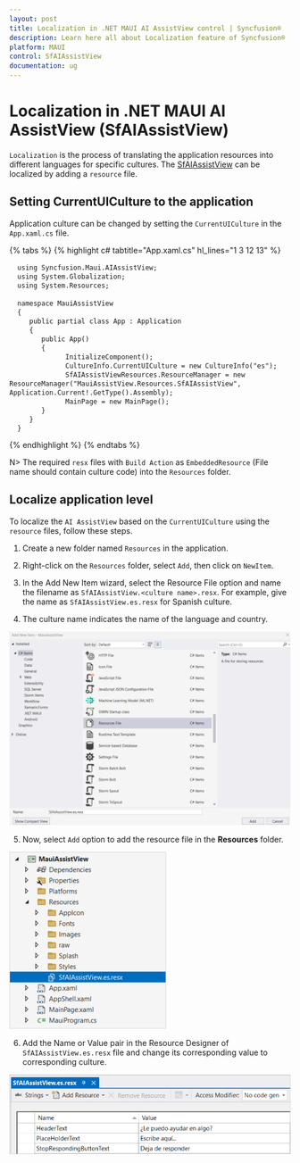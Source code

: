 ```yaml
---
layout: post
title: Localization in .NET MAUI AI AssistView control | Syncfusion®
description: Learn here all about Localization feature of Syncfusion® .NET MAUI AI AssistView (SfAIAssistView) control and its elements, and more.
platform: MAUI
control: SfAIAssistView
documentation: ug
---
```


# Localization in .NET MAUI AI AssistView (SfAIAssistView)

`Localization` is the process of translating the application resources into different languages for specific cultures. The [SfAIAssistView](https://help.syncfusion.com/cr/maui/Syncfusion.Maui.AIAssistView.SfAIAssistView.html) can be localized by adding a `resource` file.

## Setting CurrentUICulture to the application

Application culture can be changed by setting the `CurrentUICulture` in the `App.xaml.cs` file.

{% tabs %}
{% highlight c# tabtitle="App.xaml.cs" hl_lines="1 3 12 13" %}

      using Syncfusion.Maui.AIAssistView;
      using System.Globalization;
      using System.Resources;

      namespace MauiAssistView
      {
         public partial class App : Application
         {
            public App()
            {
                  InitializeComponent();             
                  CultureInfo.CurrentUICulture = new CultureInfo("es");   
                  SfAIAssistViewResources.ResourceManager = new ResourceManager("MauiAssistView.Resources.SfAIAssistView", Application.Current!.GetType().Assembly);
                  MainPage = new MainPage();
            }
         }
      }

{% endhighlight %}
{% endtabs %}

N> The required `resx` files with `Build Action` as `EmbeddedResource` (File name should contain culture code) into the `Resources` folder.

## Localize application level

To localize the `AI AssistView` based on the `CurrentUICulture` using the `resource` files, follow these steps.

   1. Create a new folder named `Resources` in the application.

   2. Right-click on the `Resources` folder, select `Add`, then click on `NewItem`.

   3. In the Add New Item wizard, select the Resource File option and name the filename as `SfAIAssistView.<culture name>.resx`. For example, give the name as `SfAIAssistView.es.resx` for Spanish culture.

   4. The culture name indicates the name of the language and country.

   ![Shows the name of resource file to be added for .NET MAUI AI AssistView](images/localization/maui-aiassistview-shows-the-name-of-resource-file-to-be-added.png)

   5. Now, select `Add` option to add the resource file in the **Resources** folder.

   ![Shows the added resource file for Spanish language in .NET MAUI AI AssistView](images/localization/maui-aiassistview-shows-the-added-resource-file-for-spanish-language.png)

   6. Add the Name or Value pair in the Resource Designer of `SfAIAssistView.es.resx` file and change its corresponding value to corresponding culture.

  ![Shows the added resource file name value pair in the resource designer in.NET MAUI AI AssistView](images/localization/maui-aiassistview-shows-the-added-resource-file-name-value-pair-in-the-resource-designer.png)